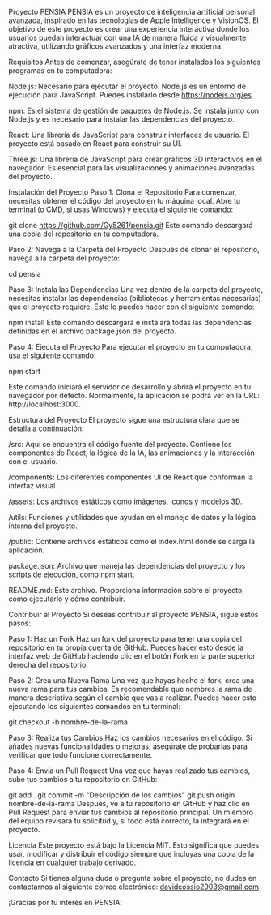 Proyecto PENSIA
PENSIA es un proyecto de inteligencia artificial personal avanzada, inspirado en las tecnologías de Apple Intelligence y VisionOS. El objetivo de este proyecto es crear una experiencia interactiva donde los usuarios puedan interactuar con una IA de manera fluida y visualmente atractiva, utilizando gráficos avanzados y una interfaz moderna.

Requisitos
Antes de comenzar, asegúrate de tener instalados los siguientes programas en tu computadora:

Node.js: Necesario para ejecutar el proyecto. Node.js es un entorno de ejecución para JavaScript. Puedes instalarlo desde https://nodejs.org/es.

npm: Es el sistema de gestión de paquetes de Node.js. Se instala junto con Node.js y es necesario para instalar las dependencias del proyecto.

React: Una librería de JavaScript para construir interfaces de usuario. El proyecto está basado en React para construir su UI.

Three.js: Una librería de JavaScript para crear gráficos 3D interactivos en el navegador. Es esencial para las visualizaciones y animaciones avanzadas del proyecto.


Instalación del Proyecto
Paso 1: Clona el Repositorio
Para comenzar, necesitas obtener el código del proyecto en tu máquina local. Abre tu terminal (o CMD, si usas Windows) y ejecuta el siguiente comando:


git clone https://github.com/Gy5261/pensia.git
Este comando descargará una copia del repositorio en tu computadora.

Paso 2: Navega a la Carpeta del Proyecto
Después de clonar el repositorio, navega a la carpeta del proyecto:

cd pensia

Paso 3: Instala las Dependencias
Una vez dentro de la carpeta del proyecto, necesitas instalar las dependencias (bibliotecas y herramientas necesarias) que el proyecto requiere. Esto lo puedes hacer con el siguiente comando:

npm install
Este comando descargará e instalará todas las dependencias definidas en el archivo package.json del proyecto.

Paso 4: Ejecuta el Proyecto
Para ejecutar el proyecto en tu computadora, usa el siguiente comando:

npm start

Este comando iniciará el servidor de desarrollo y abrirá el proyecto en tu navegador por defecto. Normalmente, la aplicación se podrá ver en la URL: http://localhost:3000.


Estructura del Proyecto
El proyecto sigue una estructura clara que se detalla a continuación:

/src: Aquí se encuentra el código fuente del proyecto. Contiene los componentes de React, la lógica de la IA, las animaciones y la interacción con el usuario.

/components: Los diferentes componentes UI de React que conforman la interfaz visual.

/assets: Los archivos estáticos como imágenes, iconos y modelos 3D.

/utils: Funciones y utilidades que ayudan en el manejo de datos y la lógica interna del proyecto.

/public: Contiene archivos estáticos como el index.html donde se carga la aplicación.

package.json: Archivo que maneja las dependencias del proyecto y los scripts de ejecución, como npm start.

README.md: Este archivo. Proporciona información sobre el proyecto, cómo ejecutarlo y cómo contribuir.

Contribuir al Proyecto
Si deseas contribuir al proyecto PENSIA, sigue estos pasos:

Paso 1: Haz un Fork
Haz un fork del proyecto para tener una copia del repositorio en tu propia cuenta de GitHub. Puedes hacer esto desde la interfaz web de GitHub haciendo clic en el botón Fork en la parte superior derecha del repositorio.

Paso 2: Crea una Nueva Rama
Una vez que hayas hecho el fork, crea una nueva rama para tus cambios. Es recomendable que nombres la rama de manera descriptiva según el cambio que vas a realizar. Puedes hacer esto ejecutando los siguientes comandos en tu terminal:


git checkout -b nombre-de-la-rama

Paso 3: Realiza tus Cambios
Haz los cambios necesarios en el código. Si añades nuevas funcionalidades o mejoras, asegúrate de probarlas para verificar que todo funcione correctamente.

Paso 4: Envía un Pull Request
Una vez que hayas realizado tus cambios, sube tus cambios a tu repositorio en GitHub:


git add .
git commit -m "Descripción de los cambios"
git push origin nombre-de-la-rama
Después, ve a tu repositorio en GitHub y haz clic en Pull Request para enviar tus cambios al repositorio principal. Un miembro del equipo revisará tu solicitud y, si todo está correcto, la integrará en el proyecto.

Licencia
Este proyecto está bajo la Licencia MIT. Esto significa que puedes usar, modificar y distribuir el código siempre que incluyas una copia de la licencia en cualquier trabajo derivado.

Contacto
Si tienes alguna duda o pregunta sobre el proyecto, no dudes en contactarnos al siguiente correo electrónico: davidcossio2903@gmail.com.

¡Gracias por tu interés en PENSIA!
